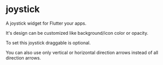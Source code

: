 # joystick

A joystick widget for Flutter your apps. 

It's design can be customized like background/icon color or opacity.

To set this joystick draggable is optional.

You can also use only vertical or horizontal direction arrows instead of all direction arrows.




